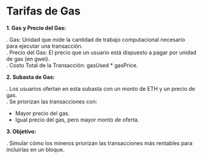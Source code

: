 # **Tarifas de Gas**
  
**1.	Gas y Precio del Gas:**  
  
.	Gas: Unidad que mide la cantidad de trabajo computacional necesario para ejecutar una transacción.  
.	Precio del Gas: El precio que un usuario está dispuesto a pagar por unidad de gas (en gwei).  
.	Costo Total de la Transacción: gasUsed * gasPrice.  
  
**2.	Subasta de Gas:**
  
.	Los usuarios ofertan en esta subasta con un monto de ETH y un precio de gas.  
.	Se priorizan las transacciones con:  
  -	Mayor precio del gas.  
  -	Igual precio del gas, pero mayor monto de oferta.  
  
**3.	Objetivo:**
  
.	Simular cómo los mineros priorizan las transacciones más rentables para incluirlas en un bloque.
